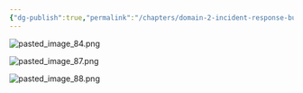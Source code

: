 ```yaml
---
{"dg-publish":true,"permalink":"/chapters/domain-2-incident-response-business-continuity-and-disaster-recovery-concepts/domain-2-incident-response-business-continuity-and-disaster-recovery-concepts/2-11-disaster-recovery-in-the-real-world/","noteIcon":""}
---
```



![pasted_image_84.png](/img/user/pasted_image_84.png)

![pasted_image_87.png](/img/user/pasted_image_87.png)

![pasted_image_88.png](/img/user/pasted_image_88.png)